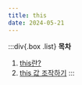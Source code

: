 ```yaml
---
title: this
date: 2024-05-21
---
```


:::div{.box .list}
**목차**

1. [this란?](/javascript/chapter09/09-1)
2. [this 값 조작하기](/javascript/chapter09/09-2)
   :::
